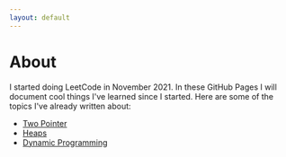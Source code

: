 ```yaml
---
layout: default
---
```


# About
I started doing LeetCode in November 2021. In these GitHub Pages I will document cool things I've learned since I started.
Here are some of the topics I've already written about:

* [Two Pointer](two_pointers.html)
* [Heaps](heaps.html)
* [Dynamic Programming](dp.html)
